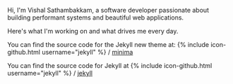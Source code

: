 
Hi, I'm Vishal Sathambakkam, a software developer passionate about building performant systems and beautiful web applications.

Here's what I'm working on and what drives me every day.

You can find the source code for the Jekyll new theme at:
{% include icon-github.html username="jekyll" %} /
[minima](https://github.com/jekyll/minima)

You can find the source code for Jekyll at
{% include icon-github.html username="jekyll" %} /
[jekyll](https://github.com/jekyll/jekyll)
